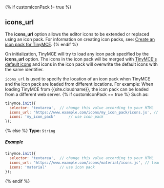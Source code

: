 {% if customIconPack != true %}
## icons_url

The **icons_url** option allows the editor icons to be extended or replaced using an icon pack. For information on creating icon packs, see: [Create an icon pack for TinyMCE]({{site.baseurl}}/advanced/creating-an-icon-pack/).
{% endif %}

On initialization, TinyMCE will try to load any icon pack specified by the **icons_url** option. The icons in the icon pack will be merged with [TinyMCE's default icons]({{site.baseurl}}/advanced/editor-icon-identifiers/) and icons in the icon pack will overwrite the default icons with the same identifier.

`icons_url` is used to specify the location of an icon pack when TinyMCE and the icon pack are loaded from different locations. For example: When loading TinyMCE from {{site.cloudname}}, the icon pack can be loaded from a different web server.
{% if customIconPack == true %}
Such as:

```js
tinymce.init({
  selector: 'textarea',  // change this value according to your HTML
  icons_url: 'https://www.example.com/icons/my_icon_pack/icons.js', // load icon pack
  icons: 'my_icon_pack'      // use icon pack
});
```
{% else %}
**Type:**  `String`

##### Example

```js
tinymce.init({
  selector: 'textarea',  // change this value according to your HTML
  icons_url: 'https://www.example.com/icons/material/icons.js', // load icon pack
  icons: 'material'      // use icon pack
});
```
{% endif %}